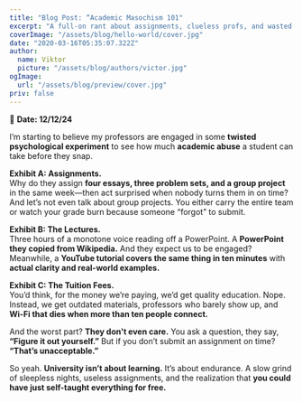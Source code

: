 ```yaml
---
title: "Blog Post: “Academic Masochism 101"
excerpt: "A full-on rant about assignments, clueless profs, and wasted tuition"
coverImage: "/assets/blog/hello-world/cover.jpg"
date: "2020-03-16T05:35:07.322Z"
author:
  name: Viktor
  picture: "/assets/blog/authors/victor.jpg"
ogImage:
  url: "/assets/blog/preview/cover.jpg"
priv: false
---
```



:pushpin: **Date: 12/12/24**  

I’m starting to believe my professors are engaged in some **twisted psychological experiment** to see how much **academic abuse** a student can take before they snap.  

**Exhibit A: Assignments.**  
Why do they assign **four essays, three problem sets, and a group project** in the same week—then act surprised when nobody turns them in on time? And let’s not even talk about group projects. You either carry the entire team or watch your grade burn because someone “forgot” to submit.  

**Exhibit B: The Lectures.**  
Three hours of a monotone voice reading off a PowerPoint. A **PowerPoint they copied from Wikipedia.** And they expect us to be engaged? Meanwhile, a **YouTube tutorial covers the same thing in ten minutes** with **actual clarity and real-world examples.**  

**Exhibit C: The Tuition Fees.**  
You’d think, for the money we’re paying, we’d get quality education. Nope. Instead, we get outdated materials, professors who barely show up, and **Wi-Fi that dies when more than ten people connect.**  

And the worst part? **They don't even care.** You ask a question, they say, **“Figure it out yourself.”** But if you don’t submit an assignment on time? **“That’s unacceptable.”**  

So yeah. **University isn’t about learning.** It’s about endurance. A slow grind of sleepless nights, useless assignments, and the realization that **you could have just self-taught everything for free.**  